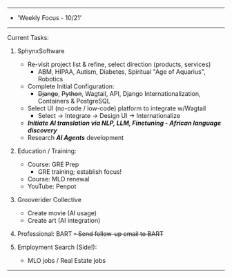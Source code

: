 
*********************************************************************
*	'Weekly Focus - 10/21’
*********************************************************************
Current Tasks:

1) SphynxSoftware
	- Re-visit project list & refine, select direction (products, services)
		- ABM, HIPAA, Autism, Diabetes, Spiritual "Age of Aquarius", Robotics
	- Complete Initial Configuration:
		- ~~Django~~, ~~Python~~, Wagtail, API, Django Internationalization, Containers & PostgreSQL
	- Select UI (no-code / low-code) platform to integrate w/Wagtail
		- Select -> Integrate -> Design UI -> Internationalize
	- ***Initiate AI translation via NLP, LLM, Finetuning - African language discovery***
	- Research ***AI Agents*** development

2) Education / Training:
	- Course: GRE Prep
		* GRE training; establish focus!
	- Course: MLO renewal
	- YouTube: Penpot

3) Grooverider Collective
	- Create movie (AI usage)
	- Create art (AI integration)

4) Professional: BART
	~~- Send follow-up email to BART~~
	
5) Employment Search (Side!):
	- MLO jobs / Real Estate jobs


*********************************************************************

